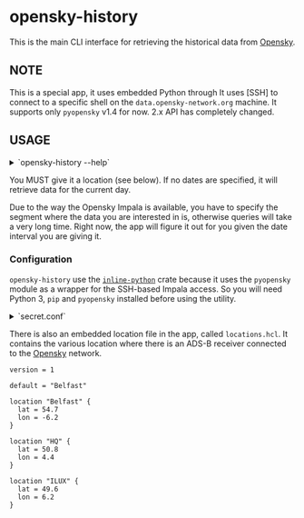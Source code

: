 # opensky-history

This is the main CLI interface for retrieving the historical data from [Opensky].

## NOTE

This is a special app, it uses embedded Python through
It uses [SSH]  to connect to a specific shell on the `data.opensky-network.org` machine.
It supports only `pyopensky` v1.4 for now.  2.x API has completely changed.

## USAGE

<details>
<summary>`opensky-history --help`</summary>

```text
Rust CLI app to fetch historical data through pyopensky.

Usage: opensky-history [OPTIONS] [START] [END]

Arguments:
  [START]  Start date (YYYY-MM-DD)
  [END]    End date (YYYY-MM-DD)

Options:
  -C, --config <CONFIG>  Location file path
  -n, --name <NAME>      Location name (if in `locations.hcl`)
  -o, --output <OUTPUT>  Output file (default is stdout)
  -R, --range <RANGE>    Detection range in nautical miles [default: 25]
  -h, --help             Print help
```

</details>

You MUST give it a location (see below). If no dates are specified, it will retrieve data for the current day.

Due to the way the Opensky Impala is available, you have to specify the segment where the data you are interested in is,
otherwise queries will take a very long time. Right now, the app will figure it out for you given the date interval
you are giving it.

### Configuration

`opensky-history` use the [`inline-python`](https://crates.io/crates/inline-python) crate because it uses the `pyopensky` module as a wrapper for the 
SSH-based Impala access. So you will need Python 3, `pip` and `pyopensky` installed before  using the utility.

<details>
<summary>`secret.conf`</summary>

```ini
[default]
server = data.opensky-network.org
port = 2230
username = someone
password = GUESS
```

</details>

There is also an embedded location file in the app, called `locations.hcl`. It contains the various location where there
is an ADS-B receiver connected to the [Opensky]  network.

```hcl
version = 1

default = "Belfast"

location "Belfast" {
  lat = 54.7
  lon = -6.2
}

location "HQ" {
  lat = 50.8
  lon = 4.4
}

location "ILUX" {
  lat = 49.6
  lon = 6.2
}
```

[Opensky]: https://opensky.app/

[pyopensky]: https://github.com/open-aviation/pyopensky
